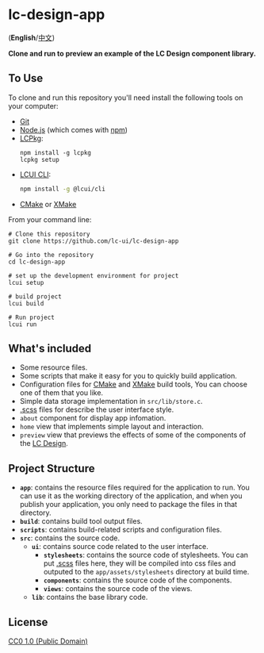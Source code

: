 # lc-design-app

(**English**/[中文](README.zh-cn.md))

**Clone and run to preview an example of the LC Design component library.**

## To Use

To clone and run this repository you'll need install the following tools on your computer:

- [Git](https://git-scm.com)
- [Node.js](https://nodejs.org/en/download/) (which comes with [npm](http://npmjs.com))
- [LCPkg](https://github.com/lc-soft/lcpkg):
    ```shell
    npm install -g lcpkg
    lcpkg setup
    ```
- [LCUI CLI](https://github.com/lc-ui/lcui-cli):
    ```bash
    npm install -g @lcui/cli
    ```
- [CMake](https://cmake.org/) or [XMake](https://xmake.io/)

From your command line:

```shell
# Clone this repository
git clone https://github.com/lc-ui/lc-design-app

# Go into the repository
cd lc-design-app

# set up the development environment for project
lcui setup

# build project
lcui build

# Run project
lcui run
```

## What's included

- Some resource files.
- Some scripts that make it easy for you to quickly build application.
- Configuration files for [CMake](https://cmake.org/) and [XMake](https://xmake.io/) build tools, You can choose one of them that you like.
- Simple data storage implementation in `src/lib/store.c`.
- [.scss](https://sass-lang.com/guide) files for describe the user interface style.
- `about` component for display app infomation.
- `home` view that implements simple layout and interaction.
- `preview` view that previews the effects of some of the components of the [LC Design](https://github.com/lc-ui/lc-design).

## Project Structure

- **`app`**: contains the resource files required for the application to run. You can use it as the working directory of the application, and when you publish your application, you only need to package the files in that directory.
- **`build`**: contains build tool output files.
- **`scripts`**: contains build-related scripts and configuration files.
- **`src`**: contains the source code.
  - **`ui`**: contains source code related to the user interface.
    - **`stylesheets`**: contains the source code of stylesheets. You can put [.scss](https://sass-lang.com/guide) files here, they will be compiled into css files and outputed to the `app/assets/stylesheets` directory at build time.
    - **`components`**: contains the source code of the components.
    - **`views`**: contains the source code of the views.
  - **`lib`**: contains the base library code.

## License

[CC0 1.0 (Public Domain)](LICENSE.md)
